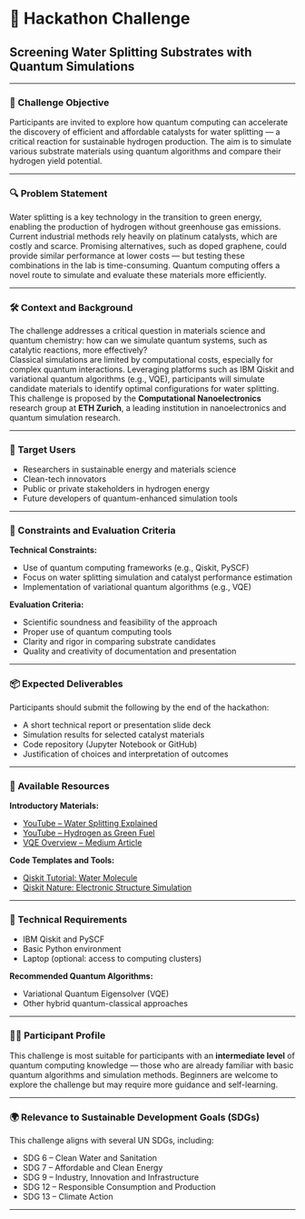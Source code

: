 # 🧠 Hackathon Challenge  
## Screening Water Splitting Substrates with Quantum Simulations

---

### 🎯 Challenge Objective  
Participants are invited to explore how quantum computing can accelerate the discovery of efficient and affordable catalysts for water splitting — a critical reaction for sustainable hydrogen production. The aim is to simulate various substrate materials using quantum algorithms and compare their hydrogen yield potential.

---

### 🔍 Problem Statement  
Water splitting is a key technology in the transition to green energy, enabling the production of hydrogen without greenhouse gas emissions. Current industrial methods rely heavily on platinum catalysts, which are costly and scarce. Promising alternatives, such as doped graphene, could provide similar performance at lower costs — but testing these combinations in the lab is time-consuming. Quantum computing offers a novel route to simulate and evaluate these materials more efficiently.

---

### 🛠 Context and Background  
The challenge addresses a critical question in materials science and quantum chemistry: how can we simulate quantum systems, such as catalytic reactions, more effectively?  
Classical simulations are limited by computational costs, especially for complex quantum interactions. Leveraging platforms such as IBM Qiskit and variational quantum algorithms (e.g., VQE), participants will simulate candidate materials to identify optimal configurations for water splitting.  
This challenge is proposed by the **Computational Nanoelectronics** research group at **ETH Zurich**, a leading institution in nanoelectronics and quantum simulation research.

---

### 👥 Target Users  
- Researchers in sustainable energy and materials science  
- Clean-tech innovators  
- Public or private stakeholders in hydrogen energy  
- Future developers of quantum-enhanced simulation tools

---

### 📏 Constraints and Evaluation Criteria  
**Technical Constraints:**  
- Use of quantum computing frameworks (e.g., Qiskit, PySCF)  
- Focus on water splitting simulation and catalyst performance estimation  
- Implementation of variational quantum algorithms (e.g., VQE)  

**Evaluation Criteria:**  
- Scientific soundness and feasibility of the approach  
- Proper use of quantum computing tools  
- Clarity and rigor in comparing substrate candidates  
- Quality and creativity of documentation and presentation

---

### 📦 Expected Deliverables  
Participants should submit the following by the end of the hackathon:  
- A short technical report or presentation slide deck  
- Simulation results for selected catalyst materials  
- Code repository (Jupyter Notebook or GitHub)  
- Justification of choices and interpretation of outcomes

---

### 🧩 Available Resources  

**Introductory Materials:**  
- [YouTube – Water Splitting Explained](https://www.youtube.com/watch?v=cgnXkR4HbY4)  
- [YouTube – Hydrogen as Green Fuel](https://www.youtube.com/watch?v=i4HC5BPMthc)  
- [VQE Overview – Medium Article](https://medium.com/@minhanh.dongnguyen/breaking-down-how-to-simulate-molecules-chemical-reactions-using-variational-quantum-eigensolver-43b770c888e0)  

**Code Templates and Tools:**  
- [Qiskit Tutorial: Water Molecule](https://github.com/qiskit-community/qiskit-community-tutorials/blob/master/chemistry/h2o.ipynb)  
- [Qiskit Nature: Electronic Structure Simulation](https://qiskit-community.github.io/qiskit-nature/tutorials/01_electronic_structure.html)

---

### 🔧 Technical Requirements  
- IBM Qiskit and PySCF  
- Basic Python environment  
- Laptop (optional: access to computing clusters)  

**Recommended Quantum Algorithms:**  
- Variational Quantum Eigensolver (VQE)  
- Other hybrid quantum-classical approaches

---

### 👨‍🎓 Participant Profile  
This challenge is most suitable for participants with an **intermediate level** of quantum computing knowledge — those who are already familiar with basic quantum algorithms and simulation methods. Beginners are welcome to explore the challenge but may require more guidance and self-learning.

---

### 🌍 Relevance to Sustainable Development Goals (SDGs)  
This challenge aligns with several UN SDGs, including:  
- SDG 6 – Clean Water and Sanitation  
- SDG 7 – Affordable and Clean Energy  
- SDG 9 – Industry, Innovation and Infrastructure  
- SDG 12 – Responsible Consumption and Production  
- SDG 13 – Climate Action

---

###

